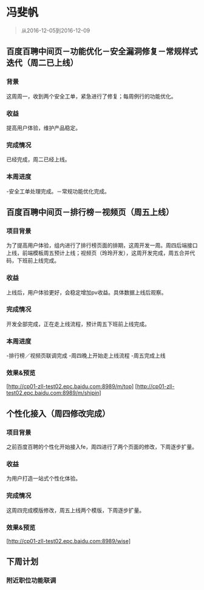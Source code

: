 # 冯斐帆

> 从2016-12-05到2016-12-09

## 百度百聘中间页－功能优化－安全漏洞修复－常规样式迭代（周二已上线）

### 背景

这周周一，收到两个安全工单，紧急进行了修复；每周例行的功能优化。

### 收益

提高用户体验，维护产品稳定。

### 完成情况

已经完成，周二已经上线。

### 本周进度

-安全工单处理完成。－常规功能优化完成。

## 百度百聘中间页－排行榜－视频页（周五上线）

### 项目背景

为了提高用户体验，组内进行了排行榜页面的排期，这周开发一周。周四后端接口上线，前端模板周五预计上线；视频页（玲玲开发），这周开发完成，周五合并代码，下班前上线完成。

### 收益

上线后，用户体验更好，会稳定增加pv收益。具体数据上线后观察。

### 完成情况

开发全部完成，正在走上线流程，预计周五下班前上线完成。

### 本周进度

-排行榜／视频页联调完成
-周四晚上开始走上线流程
-周五完成上线

### 效果&预览

[http://cp01-zll-test02.epc.baidu.com:8989/m/top]
[http://cp01-zll-test02.epc.baidu.com:8989/m/shipin]

## 个性化接入（周四修改完成）

### 项目背景

之前百度百聘的个性化开始接入fe，周四进行了两个页面的修改，下周逐步扩量。

### 收益

为用户打造一站式个性化体验。

### 完成情况

这周四完成模版修改，周五上线两个模版，下周逐步扩量。

### 效果&预览

[http://cp01-zll-test02.epc.baidu.com:8989/wise]

## 下周计划

### 附近职位功能联调